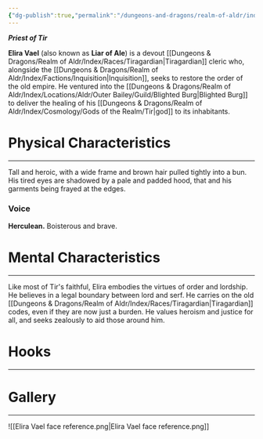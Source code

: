 ```yaml
---
{"dg-publish":true,"permalink":"/dungeons-and-dragons/realm-of-aldr/index/characters/elira-vael/"}
---
```


***Priest of Tir***

**Elira Vael** (also known as **Liar of Ale**) is a devout [[Dungeons & Dragons/Realm of Aldr/Index/Races/Tiragardian\|Tiragardian]] cleric who, alongside the [[Dungeons & Dragons/Realm of Aldr/Index/Factions/Inquisition\|Inquisition]], seeks to restore the order of the old empire. He ventured into the [[Dungeons & Dragons/Realm of Aldr/Index/Locations/Aldr/Outer Bailey/Guild/Blighted Burg\|Blighted Burg]] to deliver the healing of his [[Dungeons & Dragons/Realm of Aldr/Index/Cosmology/Gods of the Realm/Tir\|god]] to its inhabitants.
# Physical Characteristics
---
Tall and heroic, with a wide frame and brown hair pulled tightly into a bun. His tired eyes are shadowed by a pale and padded hood, that and his garments being frayed at the edges.
### Voice
**Herculean.** Boisterous and brave.
# Mental Characteristics
---
Like most of Tir's faithful, Elira embodies the virtues of order and lordship. He believes in a legal boundary between lord and serf. He carries on the old [[Dungeons & Dragons/Realm of Aldr/Index/Races/Tiragardian\|Tiragardian]] codes, even if they are now just a burden. He values heroism and justice for all, and seeks zealously to aid those around him.
# Hooks
---
# Gallery
---
![[Elira Vael face reference.png\|Elira Vael face reference.png]]

